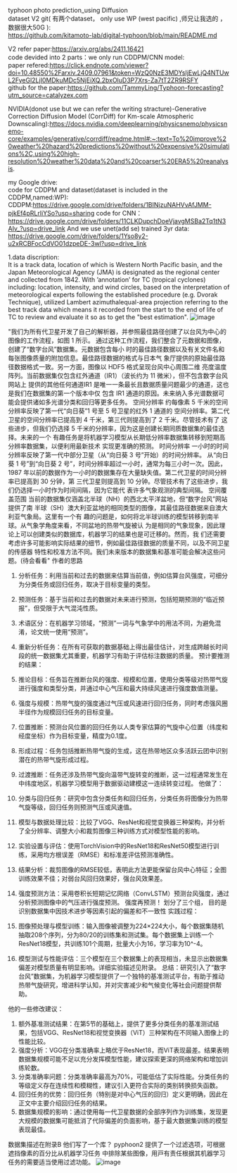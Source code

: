 typhoon photo prediction_using Diffusion  
dataset V2 git( 有两个dataset， only use WP (west pacific) ,师兄让我选的 ，数据很大50G ):  
https://github.com/kitamoto-lab/digital-typhoon/blob/main/README.md  

V2 refer paper:https://arxiv.org/abs/2411.16421  
code devided into 2 parts：we only run CDDPM/CNN model:  
paper refered:https://click.endnote.com/viewer?doi=10.48550%2Farxiv.2409.07961&token=WzQ0NzE3MDYsIjEwLjQ4NTUwL2FyeGl2LjI0MDkuMDc5NjEiXQ.2bxOluD3P7Xrs-Za7tT2ZR9RSFY  
github for the paper:https://github.com/TammyLing/Typhoon-forecasting?utm_source=catalyzex.com  

NVIDIA(donot use but we can refer the writing stracture)-Generative Correction Diffusion Model (CorrDiff) for Km-scale Atmospheric Downscaling):https://docs.nvidia.com/deeplearning/physicsnemo/physicsnemo-core/examples/generative/corrdiff/readme.html#:~:text=To%20improve%20weather%20hazard%20predictions%20without%20expensive%20simulations%2C,using%20high-resolution%20weather%20data%20and%20coarser%20ERA5%20reanalysis.  

my Google drive:  
code for CDDPM and dataset(dataset is included in the CDDPM,named:WP): 
CDDPM:https://drive.google.com/drive/folders/1BINjzuNAHVvAfJMM-pjkEf4pRLrIiYSo?usp=sharing
code for CNN：https://drive.google.com/drive/folders/11CLKDupchDoeVjavgMSBa2Tq1tN3AIv_?usp=drive_link
And we use unet(add se) trained 3yr data: https://drive.google.com/drive/folders/1Yso8y2-u2xRCBFocCdVO01dzpeDE-3wl?usp=drive_link

1.data discription:  
It is a track data, location of which is Western North Pacific basin, and the Japan Meteorological Agency (JMA) is designated as the regional center and collected from 1842. With ’annotation’ for TC (tropical cyclones) including: location, intensity, and wind circles, based on the interpretation of meteorological experts following the established procedure (e.g.
Dvorak Technique), utilized Lambert azimuthalequal-area projection referring to the best track data which means it recorded from the start to the end of life of TC to review and evaluate it so as to get the "best estimation". 
![image](https://github.com/user-attachments/assets/93491308-8bae-474c-a129-dcf4533f87a4)

"我们为所有代卫星开发了⾃⼰的解析器，并参照最佳路径创建了以台⻛为中⼼的图像的⼯作流程，如图 1 所⽰。
通过这种⼯作流程，我们整合了元数据和图像，创建了“数字台⻛”数据集。元数据包含每⼩
时的最佳路径数据以及有关⽂件名和每张图像质量的附加信息。最佳路径数据的格式与⽇本⽓
象厅提供的原始最佳路径数据格式⼀致。另⼀⽅⾯，图像以 HDF5 格式呈现台⻛中⼼周围⼆维
亮度温度阵列。当前数据集仅包含红外通道（IR1）（波⻓约为 11 微⽶），但不包含数字台⻛⽹站上
提供的其他任何通道IR1 是唯⼀⼀条最⻓且数据质量问题最少的通道，这也是我们在数据集的第⼀个版本中仅
包含 IR1 通道的原因。未来纳⼊多光谱数据可能会提供诸如多光谱分类和回归等更多任务。
空间分辨率 约每像素 5 千⽶的空间分辨率反映了第⼀代“向⽇葵”1 号⾄ 5 号卫星的红外 1 通道的
空间分辨率。第⼆代卫星的空间分辨率已提⾼到 4 千⽶，第三代则提⾼到了 2 千⽶。尽管技术有了
这些进步，但我们仍选择 5 千⽶的分辨率，因为这是创建⻓期同质数据集的最佳选择。未来的⼀个
有趣任务是将机器学习模型从⻓期低分辨率数据集转移到短期⾼分辨率数据集，以便利⽤最新技术
实现更准确的预测。
时间分辨率 ⼀⼩时的时间分辨率反映了第⼀代中部分卫星（从“向⽇葵 3 号”开始）的时间分辨率。
从“向⽇葵 1 号”到“向⽇葵 2 号”，时间分辨率超过⼀⼩时，通常为每三⼩时⼀次。因此，1987
年以前的数据作为⼀⼩时的数据集存在⼤量缺失值。第⼆代卫星的时间分辨率已提⾼到 30 分钟，第
三代卫星则提⾼到 10 分钟。尽管技术有了这些进步，我们仍选择⼀⼩时作为时间间隔，因为它能代
表许多⽓象观测的典型间隔。
空间覆盖范围 当前的数据集仅涵盖北半球（NH）的西北太平洋盆地，但“数字台⻛”⽹站提供了南
半球（SH）澳⼤利亚盆地的相同类型的图像，其最佳路径数据来⾃澳⼤利亚⽓象局。这⾥有⼀个有
趣的问题是，如何将北半球训练的模型转移到南半球。从⽓象学⻆度来看，不同盆地的热带⽓旋被认
为是相同的⽓象现象，因此理论上可以创建类似的数据库，机器学习的结果也是可迁移的。然⽽，我
们还需要考虑许多可能影响实际结果的细节，例如最佳路径数据的质量不同，以及不同卫星的传感器
特性和校准⽅法不同。我们未来版本的数据集和基准可能会解决这些问题。(待会看看"
作者的思路
1. 分析任务：利用当前和过去的数据来估算当前值，例如估算台风强度，可细分为分类任务或回归任务，取决于目标变量的类型。
2. 预测任务：基于当前和过去的数据对未来进行预测，包括短期预测的“临近预报”，但受限于大气混沌性质。
3. 术语区分：在机器学习领域，“预测”一词与气象学中的用法不同，为避免混淆，论文统一使用“预测”。
4. 重新分析任务：在所有可获取的数据基础上得出最佳估计，对生成跨越长时间段的统一数据集尤其重要，机器学习有助于评估标注数据的质量。
预计要推测的结果：
1. 推论目标：任务旨在推断台风的强度、规模和位置，使用分类等级对热带气旋进行强度和类型分类，并通过中心气压和最大持续风速进行强度数值测量。
2. 强度与规模：热带气旋的强度通过气压或风速进行回归任务，同时考虑强风圈半径作为规模回归任务的目标变量。
3. 位置推断：预测台风位置的回归任务以人类专家估算的气旋中心位置（纬度和经度坐标）作为目标变量，精度为0.1度。
4. 形成过程：任务包括推断热带气旋的生成，这在热带地区众多活跃云团中识别潜在的热带气旋形成过程。
5. 过渡推断：任务还涉及热带气旋向温带气旋转变的推断，这一过程通常发生在中纬度地区，机器学习模型用于数据驱动建模这一连续转变过程。
他做了：
 
1. 分类与回归任务：研究中包含分类任务和回归任务，分类任务将图像分为热带气旋等级，回归任务则预测气压或风速值。
2. 模型与数据处理比较：比较了VGG、ResNet和视觉变换器三种架构，并分析了全分辨率、调整大小和裁剪图像三种训练方式对模型性能的影响。
3. 实验设置与评估：使用TorchVision中的ResNet18和ResNet50模型进行训练，采用均方根误差（RMSE）和标准差评估预测准确性。
4. 结果分析：裁剪图像的RMSE较低，表明此方法更能保留台风中心特征；全图训练效果不佳；对弱台风回归效果好，强台风效果差。
5. 强度预测方法：采用卷积长短期记忆网络（ConvLSTM）预测台风强度，通过分析预测图像中的气压进行强度预测。
强度再预测！
划分了三个组， 目的是识别数据集中因技术进步等因素引起的偏差和不一致性
实践过程：
1. 图像预处理与模型训练：输入图像被调整为224×224大小，每个数据集随机抽取208个序列，分为80/20的训练集和测试集。每个数据集上训练一个ResNet18模型，共训练101个周期，批量大小为16，学习率为10^-4。
2. 模型测试与性能评估：三个模型在三个数据集上的表现相当，未显示出数据集偏差对模型质量有明显影响。详细实验描述见附录。
总结：研究引入了“数字台风”数据集，为机器学习模型提供了一个独特的基准测试平台，有助于推动热带气旋研究，增进科学认知，并对灾害减少和气候变化等社会问题提供帮助。

他的一些修改建议：
1. 额外基准测试结果：在第5节的基础上，提供了更多分类任务的基准测试结果，包括VGG、ResNet18和视觉变换器（ViT）三种架构在不同输入图像上的性能比较。
2. 强度分析：VGG在分类准确率上略优于ResNet18，而ViT表现最差。结果表明数据集规模可能不足以充分发挥模型性能，建议探索更深的网络架构和增加训练轮数。
3. 分类准确率问题：分类准确率最高为70%，可能低估了实际性能。分类任务的等级定义存在连续性和模糊性，建议引入更符合实际的类别转换损失函数。
4. 回归任务的优势：回归任务（特别是对中心气压的回归）定义更明确，因此在正文中主要介绍回归任务的结果。
5. 数据集规模的影响：通过使用每一代卫星数据的全部序列作为训练集，发现更大规模的数据集可能抵消了代际偏差的负面影响，基于最大数据集训练的模型表现最佳。



数据集描述在附录B
他们写了一个库？
pyphoon2 提供了⼀个过滤选项，可根据遮挡像素的百分⽐从机器学习任务
中排除某些图像，⽤⼾有责任根据其机器学习任务的需要适当使⽤过滤功能。
![image](https://translate.google.com/saved?sl=auto&tl=zh-CN&op=translate&hl=zh-cn)




